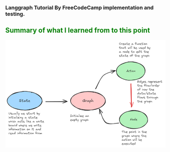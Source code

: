 ### Langgraph Tutorial By FreeCodeCamp implementation and testing.

<h2 style="color:green">Summary of what I learned from to this point</h2>

![graph](src/imgs/basic_flow_order.png)
